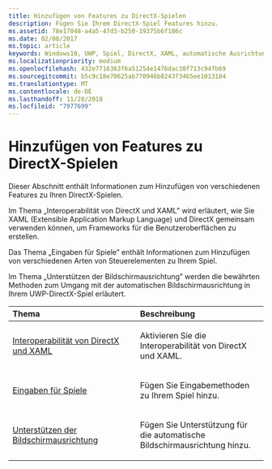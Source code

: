 ```yaml
---
title: Hinzufügen von Features zu DirectX-Spielen
description: Fügen Sie Ihrem DirectX-Spiel Features hinzu.
ms.assetid: 78e17048-a4a5-47d3-b250-19375b6f186c
ms.date: 02/08/2017
ms.topic: article
keywords: Windows10, UWP, Spiel, DirectX, XAML, automatische Ausrichtung, Eingabe
ms.localizationpriority: medium
ms.openlocfilehash: 432e7716363f6a51254e1476dac38f713c94fb69
ms.sourcegitcommit: b5c9c18e70625ab770946b8243f3465ee1013184
ms.translationtype: MT
ms.contentlocale: de-DE
ms.lasthandoff: 11/28/2018
ms.locfileid: "7977699"
---
```

# <a name="add-features-to-directx-games"></a>Hinzufügen von Features zu DirectX-Spielen

Dieser Abschnitt enthält Informationen zum Hinzufügen von verschiedenen Features zu Ihren DirectX-Spielen.

Im Thema „Interoperabilität von DirectX und XAML” wird erläutert, wie Sie XAML (Extensible Application Markup Language) und DirectX gemeinsam verwenden können, um Frameworks für die Benutzeroberflächen zu erstellen.

Das Thema „Eingaben für Spiele” enthält Informationen zum Hinzufügen von verschiedenen Arten von Steuerelementen zu Ihrem Spiel.

Im Thema „Unterstützen der Bildschirmausrichtung” werden die bewährten Methoden zum Umgang mit der automatischen Bildschirmausrichtung in Ihrem UWP-DirectX-Spiel erläutert.

<table>
<colgroup>
<col width="50%" />
<col width="50%" />
</colgroup>
<thead>
<tr class="header">
<th align="left">Thema</th>
<th align="left">Beschreibung</th>
</tr>
</thead>
<tbody>
<tr class="odd">
<td align="left"><p><a href="directx-and-xaml-interop.md">Interoperabilität von DirectX und XAML</a></p></td>
<td align="left"><p>Aktivieren Sie die Interoperabilität von DirectX und XAML.</p></td>
</tr>
<tr class="even">
<td align="left"><p><a href="directx-game-input.md">Eingaben für Spiele</a></p></td>
<td align="left"><p>Fügen Sie Eingabemethoden zu Ihrem Spiel hinzu.</p></td>
</tr>
<tr class="odd">
<td align="left"><p><a href="supporting-screen-rotation-directx-and-cpp.md">Unterstützen der Bildschirmausrichtung</a></p></td>
<td align="left"><p>Fügen Sie Unterstützung für die automatische Bildschirmausrichtung hinzu.</p></td>
</tr>
</tbody>
</table>